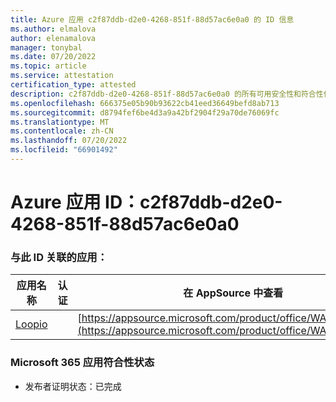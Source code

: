 ```yaml
---
title: Azure 应用 c2f87ddb-d2e0-4268-851f-88d57ac6e0a0 的 ID 信息
ms.author: elmalova
author: elenamalova
manager: tonybal
ms.date: 07/20/2022
ms.topic: article
ms.service: attestation
certification_type: attested
description: c2f87ddb-d2e0-4268-851f-88d57ac6e0a0 的所有可用安全性和符合性信息。
ms.openlocfilehash: 666375e05b90b93622cb41eed36649befd8ab713
ms.sourcegitcommit: d8794fef6be4d3a9a42bf2904f29a70de76069fc
ms.translationtype: MT
ms.contentlocale: zh-CN
ms.lasthandoff: 07/20/2022
ms.locfileid: "66901492"
---
```

# <a name="azure-app-id-c2f87ddb-d2e0-4268-851f-88d57ac6e0a0"></a>Azure 应用 ID：c2f87ddb-d2e0-4268-851f-88d57ac6e0a0


### <a name="apps-associated-with-this-id"></a>与此 ID 关联的应用：
| **应用名称** | **认证** | **在 AppSource 中查看** |
|--------------|---------------|-----------------------|
| [Loopio](../forward/WA200004103.md) |  | [https://appsource.microsoft.com/product/office/WA200004103](https://appsource.microsoft.com/product/office/WA200004103) |

### <a name="microsoft-365-app-compliance-status"></a>Microsoft 365 应用符合性状态
- 发布者证明状态：已完成
